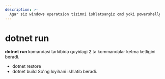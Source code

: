```yaml
---
description: >-
  Agar siz windows operatsion tizimni ishlatsangiz cmd yoki powershellga dotnet build kommandasini yozasiz. Linux yoki MacOS tizimdan foydalansangiz terminalni ishlatasiz.
---
```


# dotnet run

**dotnet run** komandasi tarkibida quyidagi 2 ta kommandalar ketma ketligini beradi.
  - dotnet restore
  - dotnet build
So'ng loyihani ishlatib beradi.
